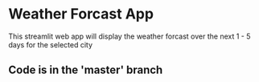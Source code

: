 # Weather Forcast App
This streamlit web app will display the weather forcast over the next 1 - 5 days for the selected city

## Code is in the 'master' branch